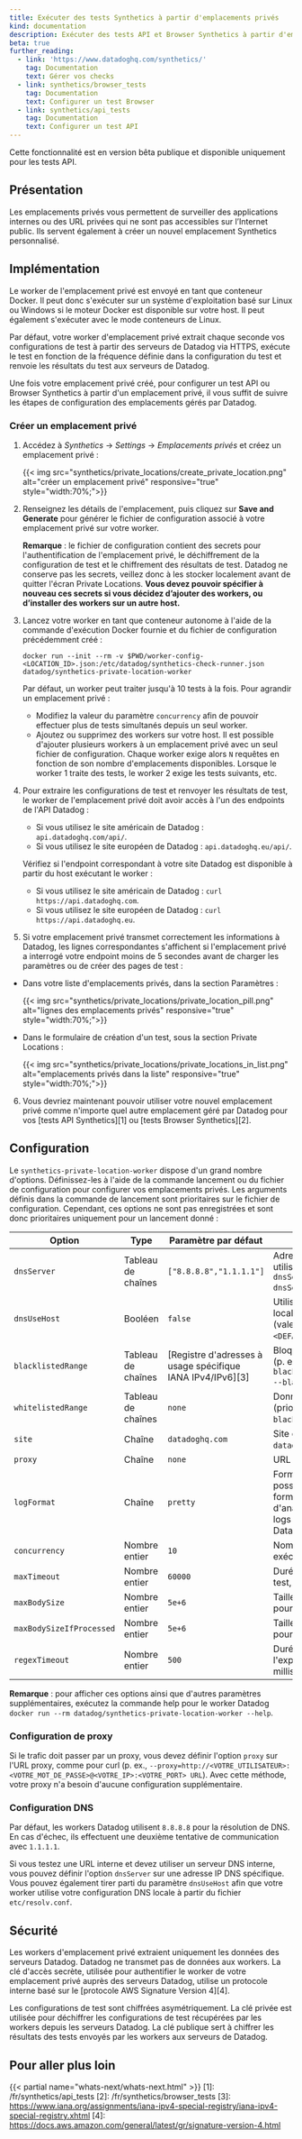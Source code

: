 ```yaml
---
title: Exécuter des tests Synthetics à partir d'emplacements privés
kind: documentation
description: Exécuter des tests API et Browser Synthetics à partir d'emplacements privés
beta: true
further_reading:
  - link: 'https://www.datadoghq.com/synthetics/'
    tag: Documentation
    text: Gérer vos checks
  - link: synthetics/browser_tests
    tag: Documentation
    text: Configurer un test Browser
  - link: synthetics/api_tests
    tag: Documentation
    text: Configurer un test API
---
```

<div class="alert alert-warning">
Cette fonctionnalité est en version bêta publique et disponible uniquement pour les tests API.
</div>

## Présentation

Les emplacements privés vous permettent de surveiller des applications internes ou des URL privées qui ne sont pas accessibles sur l’Internet public. Ils servent également à créer un nouvel emplacement Synthetics personnalisé.

## Implémentation

Le worker de l'emplacement privé est envoyé en tant que conteneur Docker. Il peut donc s'exécuter sur un système d'exploitation basé sur Linux ou Windows si le moteur Docker est disponible sur votre host. Il peut également s'exécuter avec le mode conteneurs de Linux.

Par défaut, votre worker d'emplacement privé extrait chaque seconde vos configurations de test à partir des serveurs de Datadog via HTTPS, exécute le test en fonction de la fréquence définie dans la configuration du test et renvoie les résultats du test aux serveurs de Datadog.

Une fois votre emplacement privé créé, pour configurer un test API ou Browser Synthetics à partir d'un emplacement privé, il vous suffit de suivre les étapes de configuration des emplacements gérés par Datadog.

### Créer un emplacement privé

1. Accédez à *Synthetics* -> *Settings* -> *Emplacements privés* et créez un emplacement privé :

    {{< img src="synthetics/private_locations/create_private_location.png" alt="créer un emplacement privé" responsive="true" style="width:70%;">}}

2. Renseignez les détails de l'emplacement, puis cliquez sur **Save and Generate** pour générer le fichier de configuration associé à votre emplacement privé sur votre worker.

    **Remarque** : le fichier de configuration contient des secrets pour l'authentification de l'emplacement privé, le déchiffrement de la configuration de test et le chiffrement des résultats de test. Datadog ne conserve pas les secrets, veillez donc à les stocker localement avant de quitter l'écran Private Locations.
    **Vous devez pouvoir spécifier à nouveau ces secrets si vous décidez d’ajouter des workers, ou d’installer des workers sur un autre host.**

3. Lancez votre worker en tant que conteneur autonome à l'aide de la commande d'exécution Docker fournie et du fichier de configuration précédemment créé :

    ```
    docker run --init --rm -v $PWD/worker-config-<LOCATION_ID>.json:/etc/datadog/synthetics-check-runner.json datadog/synthetics-private-location-worker
    ```

    Par défaut, un worker peut traiter jusqu'à 10 tests à la fois. Pour agrandir un emplacement privé :
      * Modifiez la valeur du paramètre `concurrency` afin de pouvoir effectuer plus de tests simultanés depuis un seul worker.
      * Ajoutez ou supprimez des workers sur votre host. Il est possible d'ajouter plusieurs workers à un emplacement privé avec un seul fichier de configuration. Chaque worker exige alors `N` requêtes en fonction de son nombre d'emplacements disponibles. Lorsque le worker 1 traite des tests, le worker 2 exige les tests suivants, etc.

4. Pour extraire les configurations de test et renvoyer les résultats de test, le worker de l'emplacement privé doit avoir accès à l'un des endpoints de l'API Datadog :

    * Si vous utilisez le site américain de Datadog : `api.datadoghq.com/api/`.
    * Si vous utilisez le site européen de Datadog : `api.datadoghq.eu/api/`.

    Vérifiez si l'endpoint correspondant à votre site Datadog est disponible à partir du host exécutant le worker :

    * Si vous utilisez le site américain de Datadog : `curl https://api.datadoghq.com`.
    * Si vous utilisez le site européen de Datadog :  `curl https://api.datadoghq.eu`.

5. Si votre emplacement privé transmet correctement les informations à Datadog, les lignes correspondantes s'affichent si l'emplacement privé a interrogé votre endpoint moins de 5 secondes avant de charger les paramètres ou de créer des pages de test :

  * Dans votre liste d'emplacements privés, dans la section Paramètres :

    {{< img src="synthetics/private_locations/private_location_pill.png" alt="lignes des emplacements privés" responsive="true" style="width:70%;">}}

  * Dans le formulaire de création d'un test, sous la section Private Locations :

    {{< img src="synthetics/private_locations/private_locations_in_list.png" alt="emplacements privés dans la liste" responsive="true" style="width:70%;">}}

6. Vous devriez maintenant pouvoir utiliser votre nouvel emplacement privé comme n'importe quel autre emplacement géré par Datadog pour vos [tests API Synthetics][1] ou [tests Browser Synthetics][2].

## Configuration

Le `synthetics-private-location-worker` dispose d'un grand nombre d'options. Définissez-les à l'aide de la commande lancement ou du fichier de configuration pour configurer vos emplacements privés. Les arguments définis dans la commande de lancement sont prioritaires sur le fichier de configuration. Cependant, ces options ne sont pas enregistrées et sont donc prioritaires uniquement pour un lancement donné :

| Option                   | Type             | Paramètre par défaut                                              | Description                                                                                                                                                         |
|--------------------------|------------------|------------------------------------------------------|---------------------------------------------------------------------------------------------------------------------------------------------------------------------|
| `dnsServer`              | Tableau de chaînes | `["8.8.8.8","1.1.1.1"]`                              | Adresses IP du serveur DNS utilisées dans l'ordre donné (`--dnsServer="1.1.1.1" --dnsServer="8.8.8.8"`)                                                                                  |
| `dnsUseHost`             | Booléen          | `false`                                              | Utilise la configuration de DNS locale en plus de --dnsServer (valeur actuelle : `["<DEFAULT_DNS_IN_HOST_CONFIG>"]`).                                                                       |
| `blacklistedRange`       | Tableau de chaînes | [Registre d'adresses à usage spécifique IANA IPv4/IPv6][3] | Bloque l'accès à des plages d'IP (p. ex. `--blacklistedRange.4="127.0.0.0/8" --blacklistedRange.6="::1/128"`)                                                                 |
| `whitelistedRange`       | Tableau de chaînes | `none`                                               | Donne l'accès à des plages d'IP (prioritaire sur `--blacklistedRange`)                                                                                                |
| `site`                   | Chaîne           | `datadoghq.com`                                      | Site de Datadog (`datadoghq.com` ou `datadoghq.eu`)                                                                                                                    |
| `proxy`                  | Chaîne           | `none`                                               | URL proxy                                                                                                                                                           |
| `logFormat`              | Chaîne           | `pretty`                                             | Formate la sortie de log [valeurs possibles : `"pretty"` ou `"json"`]. Le format de log `json` vous permet d'analyser automatiquement ces logs lors de leur collecte par Datadog. |
| `concurrency`            | Nombre entier          | `10`                                                 | Nombre maximum de tests exécutés simultanément.                                                                                                                       |
| `maxTimeout`             | Nombre entier          | `60000`                                              | Durée maximum d'exécution d'un test, en millisecondes.                                                                                                                   |
| `maxBodySize`            | Nombre entier          | `5e+6`                                               | Taille de corps HTTP maximum pour le téléchargement, en octets.                                                                                                                      |
| `maxBodySizeIfProcessed` | Nombre entier          | `5e+6`                                               | Taille de corps HTTP maximum pour les assertions, en octets.                                                                                                                |
| `regexTimeout`           | Nombre entier          | `500`                                                | Durée maximum d'exécution de l'expression régulière, en millisecondes.                                                                                                              |


**Remarque** : pour afficher ces options ainsi que d'autres paramètres supplémentaires, exécutez la commande help pour le worker Datadog `docker run --rm datadog/synthetics-private-location-worker --help`.

### Configuration de proxy

Si le trafic doit passer par un proxy, vous devez définir l'option `proxy` sur l'URL proxy, comme pour curl (p. ex., `--proxy=http://<VOTRE_UTILISATEUR>:<VOTRE_MOT_DE_PASSE>@<VOTRE_IP>:<VOTRE_PORT> URL`). Avec cette méthode, votre proxy n'a besoin d'aucune configuration supplémentaire.

### Configuration DNS

Par défaut, les workers Datadog utilisent `8.8.8.8` pour la résolution de DNS. En cas d'échec, ils effectuent une deuxième tentative de communication avec `1.1.1.1`.

Si vous testez une URL interne et devez utiliser un serveur DNS interne, vous pouvez définir l'option `dnsServer` sur une adresse IP DNS spécifique. Vous pouvez également tirer parti du paramètre `dnsUseHost` afin que votre worker utilise votre configuration DNS locale à partir du fichier `etc/resolv.conf`.

## Sécurité

Les workers d'emplacement privé extraient uniquement les données des serveurs Datadog. Datadog ne transmet pas de données aux workers.
La clé d'accès secrète, utilisée pour authentifier le worker de votre emplacement privé auprès des serveurs Datadog, utilise un protocole interne basé sur le [protocole AWS Signature Version 4][4].

Les configurations de test sont chiffrées asymétriquement. La clé privée est utilisée pour déchiffrer les configurations de test récupérées par les workers depuis les serveurs Datadog. La clé publique sert à chiffrer les résultats des tests envoyés par les workers aux serveurs de Datadog.

## Pour aller plus loin

{{< partial name="whats-next/whats-next.html" >}}
[1]: /fr/synthetics/api_tests
[2]: /fr/synthetics/browser_tests
[3]: https://www.iana.org/assignments/iana-ipv4-special-registry/iana-ipv4-special-registry.xhtml
[4]: https://docs.aws.amazon.com/general/latest/gr/signature-version-4.html